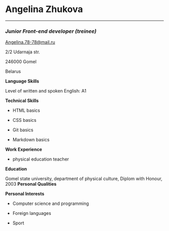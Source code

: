 # Angelina Zhukova
________________________________
### _Junior Front-end developer (treinee)_


[Angelina.78-78@mail.ru]( Angelina.78-78@mail.ru)


2/2 Udarnaja str.

246000 Gomel

Belarus

**Language Skills**

Level of written and spoken English: A1

**Technical Skills**

* HTML basics

* CSS basics

* Git basics

* Markdown basics

**Work Experience**

* physical education teacher
 
**Education**

Gomel state university, department of physical culture, Diplom with Honour, 2003
**Personal Qualities**

**Personal Interests**

* Computer science and programming

* Foreign languages

* Sport
